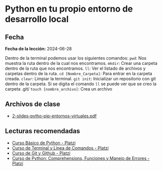 # Python en tu propio entorno de desarrollo local

## Fecha
**Fecha de la lección:** 2024-06-28

Dentro de la terminal podemos usar los siguientes comandos:
`pwd`: Nos muestra la ruta dentro de la cual nos encontramos.
`mkdir`: Crear una carpeta dentro de la ruta que nos encontramos.
`ll`: Ver el listado de archivos y carpetas dentro de la ruta.
`cd [Nombre_Carpeta]`: Para entrar en la carpeta creada.
`clear`: Limpiar la terminal.
`git init`: Inicializar un repositorio con git dentro de la carpeta. Si se digita el comando `ll` se puede ver que se creo la carpeta .git/
`touch [nombre_archivo]`: Crea un archivo

## Archivos de clase
- [2-slides-pytho-pip-entornos-virtuales.pdf](https://static.platzi.com/media/public/uploads/2-slides-python-pip-entornos-virtuales_889d3d5c-0691-4d9e-aa3f-226ebe6e65bf.pdf)

## Lecturas recomendadas
- [Curso Básico de Python - Platzi](https://platzi.com/cursos/python/)
- [Curso de Terminal y Línea de Comandos - Platzi](https://platzi.com/cursos/terminal/)
- [Curso de Git y Github - Platzi](https://platzi.com/cursos/git-github/)
- [Curso de Python: Comprehensions, Funciones y Manejo de Errores - Platzi](https://platzi.com/cursos/python-funciones/)
